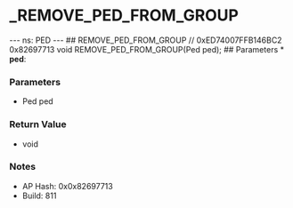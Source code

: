 # _REMOVE_PED_FROM_GROUP

--- ns: PED --- ## REMOVE_PED_FROM_GROUP  // 0xED74007FFB146BC2 0x82697713 void REMOVE_PED_FROM_GROUP(Ped ped);   ## Parameters * **ped**:

### Parameters
* Ped ped

### Return Value
* void

### Notes
* AP Hash: 0x0x82697713
* Build: 811

